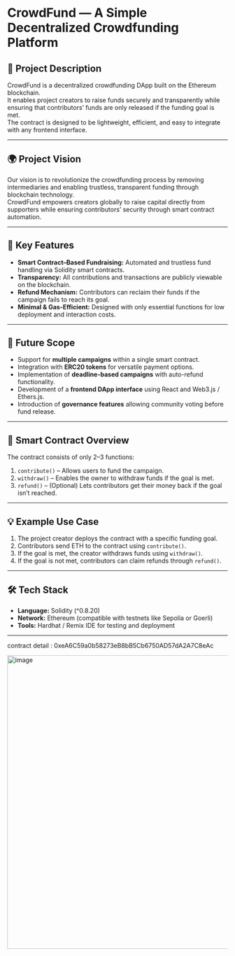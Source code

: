 # CrowdFund — A Simple Decentralized Crowdfunding Platform

## 🧩 Project Description
CrowdFund is a decentralized crowdfunding DApp built on the Ethereum blockchain.  
It enables project creators to raise funds securely and transparently while ensuring that contributors’ funds are only released if the funding goal is met.  
The contract is designed to be lightweight, efficient, and easy to integrate with any frontend interface.

---

## 🌍 Project Vision
Our vision is to revolutionize the crowdfunding process by removing intermediaries and enabling trustless, transparent funding through blockchain technology.  
CrowdFund empowers creators globally to raise capital directly from supporters while ensuring contributors’ security through smart contract automation.

---

## 🚀 Key Features
- **Smart Contract–Based Fundraising:** Automated and trustless fund handling via Solidity smart contracts.  
- **Transparency:** All contributions and transactions are publicly viewable on the blockchain.  
- **Refund Mechanism:** Contributors can reclaim their funds if the campaign fails to reach its goal.  
- **Minimal & Gas-Efficient:** Designed with only essential functions for low deployment and interaction costs.

---

## 🔮 Future Scope
- Support for **multiple campaigns** within a single smart contract.  
- Integration with **ERC20 tokens** for versatile payment options.  
- Implementation of **deadline-based campaigns** with auto-refund functionality.  
- Development of a **frontend DApp interface** using React and Web3.js / Ethers.js.  
- Introduction of **governance features** allowing community voting before fund release.  

---

## 📜 Smart Contract Overview
The contract consists of only 2–3 functions:
1. `contribute()` – Allows users to fund the campaign.  
2. `withdraw()` – Enables the owner to withdraw funds if the goal is met.  
3. `refund()` – (Optional) Lets contributors get their money back if the goal isn’t reached.  

---

## 💡 Example Use Case
1. The project creator deploys the contract with a specific funding goal.  
2. Contributors send ETH to the contract using `contribute()`.  
3. If the goal is met, the creator withdraws funds using `withdraw()`.  
4. If the goal is not met, contributors can claim refunds through `refund()`.

---

## 🛠️ Tech Stack
- **Language:** Solidity (^0.8.20)  
- **Network:** Ethereum (compatible with testnets like Sepolia or Goerli)  
- **Tools:** Hardhat / Remix IDE for testing and deployment  

---


 contract detail : 0xeA6C59a0b58273eB8bB5Cb6750AD57dA2A7C8eAc


 <img width="1575" height="671" alt="image" src="https://github.com/user-attachments/assets/f418a304-785f-42b5-a0ff-334f779fb428" />

